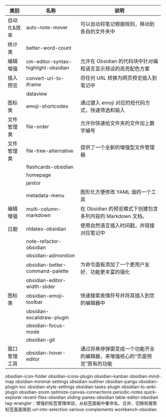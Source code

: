 | 类别        | 名称                                | 说明                                                         |
| ----------- | ----------------------------------- | ------------------------------------------------------------ |
| 自动化&效率 | auto-note-mover                     | 可以自动将笔记根据规则，移动到各自的文件夹中                 |
| 统计类      | better-word-count                   |                                                              |
| 编辑增强    | cm-editor-syntax-highlight-obsidian | 允许在 Obsidian 的代码块中针对编程语言显示预设的高亮配色方案 |
| 插入预览    | convert-url-to-iframe               | 将任何 URL 转换为网页预览插入到笔记中                        |
|             | dataview                            |                                                              |
| 图标类      | emoji-shortcodes                    | 通过键入 emoji 对应的短代码方式，快速筛选和输入              |
| 文件管理类  | file-order                          | 允许你快速给文件夹的文件加上数字编号                         |
| 文件管理类  | file-tree-alternative               | 提供了一个全新的增强型文件管理器                             |
|             | flashcards-obsidian                 |                                                              |
|             | homepage                            |                                                              |
|             | janitor                             |                                                              |
|             | metadata-menu                       | 图形化方便修改 YAML 值的一个工具                             |
| 编辑增强    | multi-column-markdown               | 在 Obsidian 的预览模式下创建包含多列内容的 Markdown 文档。   |
| 日期        | nldates-obsidian                    | 使用自然语言插入时间戳，并链接对应笔记中                     |
|             | note-refactor-obsidian              |                                                              |
|             | obsidian-admonition                 |                                                              |
|             | obsidian-better-command-palette     | 为命令面板添加了一个更用户友好、功能更丰富的强化             |
|             | obsidian-editor-width-slider        |                                                              |
| 图标类      | obsidian-emoji-toolbar              | 快速搜索表情符号并将其插入到您的编辑器中                     |
|             | obsidian-excalidraw-plugin          |                                                              |
|             | obsidian-focus-mode                 |                                                              |
|             | obsidian-git                        |                                                              |
| 窗口管理工具 |  obsidian-hover-editor | 通过将悬停弹窗变成一个功能齐全的编辑器，来增强核心的“页面预览”原有的功能|


obsidian-icon-folder
obsidian-icons-plugin
obsidian-kanban
obsidian-mind-map
obsidian-minimal-settings
obsidian-outliner
obsidian-pangu
obsidian-plugin-toc
obsidian-style-settings
obsidian-tasks-plugin
obsidian-to-anki-plugin
obsidian-zoom
optimize-canvas-connections
periodic-notes
quick-explorer
recent-files-obsidian
sliding-panes-obsidian
table-editor-obsidian
tag-wrangler：增强的标签管理体验，从标签面板中重命名、合并、切换和搜索标签面面俱到
url-into-selection
various-complements
workbench-obsidian